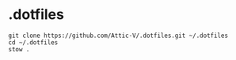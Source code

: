 # .dotfiles

```
git clone https://github.com/Attic-V/.dotfiles.git ~/.dotfiles
cd ~/.dotfiles
stow .
